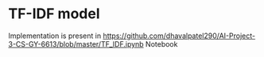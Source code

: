 # TF-IDF model
Implementation is present in https://github.com/dhavalpatel290/AI-Project-3-CS-GY-6613/blob/master/TF_IDF.ipynb Notebook
